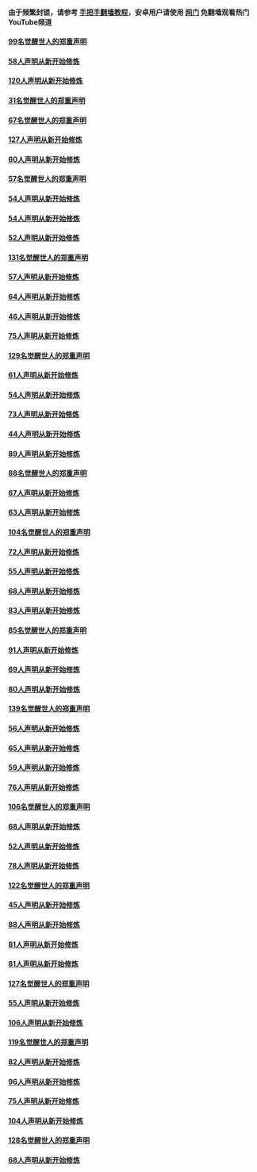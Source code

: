 #### 由于频繁封锁，请参考 [手把手翻墙教程](https://github.com/gfw-breaker/guides/wiki/)，安卓用户请使用 [网门](https://github.com/gfw-breaker/nogfw/blob/master/dl.md?t=02131200) 免翻墙观看热门YouTube频道 

#### [99名觉醒世人的郑重声明](../pages/91/420528.md?t=02131200) 

#### [58人声明从新开始修炼](../pages/91/420198.md?t=02131200) 

#### [120人声明从新开始修炼](../pages/91/420141.md?t=02131200) 

#### [31名觉醒世人的郑重声明](../pages/91/420197.md?t=02131200) 

#### [67名觉醒世人的郑重声明](../pages/91/420140.md?t=02131200) 

#### [127人声明从新开始修炼](../pages/91/420082.md?t=02131200) 

#### [60人声明从新开始修炼](../pages/91/420081.md?t=02131200) 

#### [57名觉醒世人的郑重声明](../pages/91/420080.md?t=02131200) 

#### [54人声明从新开始修炼](../pages/91/419533.md?t=02131200) 

#### [54人声明从新开始修炼](../pages/91/419532.md?t=02131200) 

#### [52人声明从新开始修炼](../pages/91/419531.md?t=02131200) 

#### [131名觉醒世人的郑重声明](../pages/91/419530.md?t=02131200) 

#### [57人声明从新开始修炼](../pages/91/419430.md?t=02131200) 

#### [64人声明从新开始修炼](../pages/91/419429.md?t=02131200) 

#### [46人声明从新开始修炼](../pages/91/419428.md?t=02131200) 

#### [75人声明从新开始修炼](../pages/91/419427.md?t=02131200) 

#### [129名觉醒世人的郑重声明](../pages/91/419426.md?t=02131200) 

#### [61人声明从新开始修炼](../pages/91/419198.md?t=02131200) 

#### [54人声明从新开始修炼](../pages/91/419197.md?t=02131200) 

#### [73人声明从新开始修炼](../pages/91/419196.md?t=02131200) 

#### [44人声明从新开始修炼](../pages/91/419075.md?t=02131200) 

#### [89人声明从新开始修炼](../pages/91/419074.md?t=02131200) 

#### [88名觉醒世人的郑重声明](../pages/91/419195.md?t=02131200) 

#### [67人声明从新开始修炼](../pages/91/419073.md?t=02131200) 

#### [63人声明从新开始修炼](../pages/91/419072.md?t=02131200) 

#### [104名觉醒世人的郑重声明](../pages/91/419071.md?t=02131200) 

#### [72人声明从新开始修炼](../pages/91/418902.md?t=02131200) 

#### [55人声明从新开始修炼](../pages/91/418901.md?t=02131200) 

#### [68人声明从新开始修炼](../pages/91/418900.md?t=02131200) 

#### [83人声明从新开始修炼](../pages/91/418757.md?t=02131200) 

#### [85名觉醒世人的郑重声明](../pages/91/418899.md?t=02131200) 

#### [91人声明从新开始修炼](../pages/91/418756.md?t=02131200) 

#### [69人声明从新开始修炼](../pages/91/418755.md?t=02131200) 

#### [80人声明从新开始修炼](../pages/91/418754.md?t=02131200) 

#### [139名觉醒世人的郑重声明](../pages/91/418753.md?t=02131200) 

#### [56人声明从新开始修炼](../pages/91/418594.md?t=02131200) 

#### [65人声明从新开始修炼](../pages/91/418593.md?t=02131200) 

#### [59人声明从新开始修炼](../pages/91/418592.md?t=02131200) 

#### [76人声明从新开始修炼](../pages/91/418431.md?t=02131200) 

#### [106名觉醒世人的郑重声明](../pages/91/418591.md?t=02131200) 

#### [68人声明从新开始修炼](../pages/91/418430.md?t=02131200) 

#### [52人声明从新开始修炼](../pages/91/418429.md?t=02131200) 

#### [78人声明从新开始修炼](../pages/91/418428.md?t=02131200) 

#### [122名觉醒世人的郑重声明](../pages/91/418427.md?t=02131200) 

#### [45人声明从新开始修炼](../pages/91/418248.md?t=02131200) 

#### [88人声明从新开始修炼](../pages/91/418247.md?t=02131200) 

#### [81人声明从新开始修炼](../pages/91/418246.md?t=02131200) 

#### [81人声明从新开始修炼](../pages/91/418139.md?t=02131200) 

#### [127名觉醒世人的郑重声明](../pages/91/418245.md?t=02131200) 

#### [55人声明从新开始修炼](../pages/91/418138.md?t=02131200) 

#### [106人声明从新开始修炼](../pages/91/418137.md?t=02131200) 

#### [119名觉醒世人的郑重声明](../pages/91/418135.md?t=02131200) 

#### [82人声明从新开始修炼](../pages/91/418136.md?t=02131200) 

#### [96人声明从新开始修炼](../pages/91/417831.md?t=02131200) 

#### [75人声明从新开始修炼](../pages/91/417830.md?t=02131200) 

#### [104人声明从新开始修炼](../pages/91/417829.md?t=02131200) 

#### [128名觉醒世人的郑重声明](../pages/91/417828.md?t=02131200) 

#### [68人声明从新开始修炼](../pages/91/417173.md?t=02131200) 

